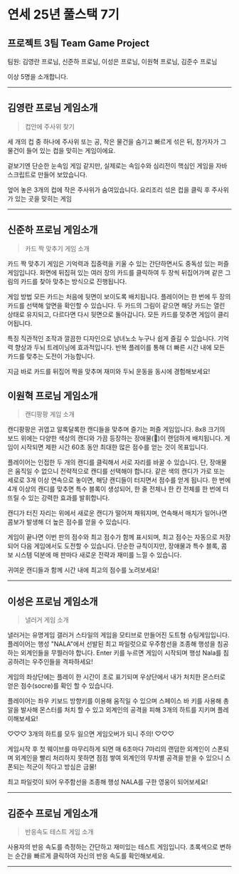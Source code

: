 # 연세 25년 풀스택 7기 
## 프로젝트 3팀 Team Game Project


팀원: 김영란 프로님, 신준하 프로님, 이성은 프로님, 이원혁 프로님, 김준수 프로님

이상 5명을 소개합니다.

---

김영란 프로님 게임소개
---

> 컵안에 주사위 찾기

세 개의 컵 중 하나에 주사위 또는 공, 작은 물건을 숨기고 빠르게 섞은 뒤, 참가자가 그 물건이 들어 있는 컵을 맞히는 게임이에요.

겉보기엔 단순한 눈속임 게임 같지만, 실제로는 속임수와 심리전이 핵심인 게임을 자바스크립트로 만들어 보았습니다.

엎어 놓은 3개의 컵에 작은 주사위가 숨여있습니다. 요리조리 섞은 컵을 클릭 후 주사위가 있는 곳을 맞히는 게임

---


신준하 프로님 게임소개
---

> 카드 짝 맞추기 게임 소개

카드 짝 맞추기 게임은 기억력과 집중력을 키울 수 있는 간단하면서도 중독성 있는 퍼즐 게임입니다. 화면에 뒤집혀 있는 여러 장의 카드를 클릭하여 두 장씩 뒤집어가며 같은 그림의 카드를 찾아 맞추는 방식으로 진행됩니다.

게임 방법
모든 카드는 처음에 뒷면이 보이도록 배치됩니다.
플레이어는 한 번에 두 장의 카드를 선택해 앞면을 확인할 수 있습니다.
두 카드의 그림이 같으면 해당 카드는 열린 상태로 유지되고, 다르다면 다시 뒷면으로 돌아갑니다.
모든 카드를 맞추면 게임이 클리어됩니다.

특징
직관적인 조작과 깔끔한 디자인으로 남녀노소 누구나 쉽게 즐길 수 있습니다.
기억력 향상과 두뇌 트레이닝에 효과적입니다.
반복 플레이를 통해 더 빠른 시간 내에 모든 카드를 맞추는 도전이 가능합니다.

지금 바로 카드를 뒤집어 짝을 맞추며 재미와 두뇌 운동을 동시에 경험해보세요!


이원혁 프로님 게임소개
---

> 캔디팡팡 게임 소개

캔디팡팡은 귀엽고 알록달록한 캔디들을 맞추며 즐기는 퍼즐 게임입니다. 8x8 크기의 보드 위에는 다양한 색상의 캔디와 가끔 등장하는 장애물(🗿)이 랜덤하게 배치됩니다. 게임이 시작되면 제한 시간 60초 동안 최대한 많은 점수를 얻는 것이 목표입니다.

플레이어는 인접한 두 개의 캔디를 클릭해서 서로 자리를 바꿀 수 있습니다. 단, 장애물은 움직일 수 없으니 전략적으로 캔디를 선택해야 합니다. 같은 색의 캔디가 가로 또는 세로로 3개 이상 연속으로 놓이면, 해당 캔디들이 터지면서 점수를 얻게 됩니다. 한 번에 4개 이상의 캔디를 맞추면 특수 블록이 생성되어, 한 줄 전체나 한 칸 전체를 한 번에 터뜨릴 수 있는 강력한 효과를 발휘합니다.

캔디가 터진 자리는 위에서 새로운 캔디가 떨어져 채워지며, 연속해서 매치가 일어나면 콤보가 발생해 더 높은 점수를 얻을 수 있습니다. 

게임이 끝나면 이번 판의 점수와 최고 점수가 함께 표시되며, 최고 점수는 자동으로 저장되어 다음 게임에서도 도전할 수 있습니다. 단순한 규칙이지만, 장애물과 특수 블록, 콤보 시스템 덕분에 매 판마다 새로운 전략과 재미를 느낄 수 있습니다.

귀여운 캔디들과 함께 시간 내에 최고의 점수를 노려보세요!

---

이성은 프로님 게임소개
---

> 낼러거 게임 소개

낼러거는 유명게임 갤러거 스타일의 게임을 모티브로 만들어진 도트형 슈팅게임입니다.
플레이어는 행성 "NALA"에서 선발된 최고 파일럿으로 우주함선을 조종해 행성을 침공하는 외계인들을 무찔러야 합니다.
Enter 키를 누르면 게임이 시작되며 행성 Nala를 침공하려는 우주인들을 격파하세요! 

게임의 좌상단에는 플레이 한 시간이 초로 표기되며 우상단에서 내가 처치한 몬스터로 얻은 점수(socre)를 확인 할 수 있습니다.

플레이어는 좌우 키보드 방향키를 이용해 움직일 수 있으며 스페이스 바 키를 사용해 총알을 발사해 몬스터를 처치 할 수 있고 외계인의 공격을 피해 3개의 하트를 지키며 플레이해보세요!

♡♡♡ 3개의 하트를 모두 잃으면 게임오버가 되니 주의! ♡♡♡

게임시작 후 첫 웨이브를 마무리하게 되면 매 6초마다 7마리의 랜덤한 외계인이 스폰되며 외계인을 빨리 처리하지 못하면 점점 쌓여 외계인의 무차별 공격을 받을 수 있으니 스폰되는 적군이 적다고 방심은 금물!

최고 파일럿이 되어 우주함선을 조종해 행성 NALA를 구한 영웅이 되어보세요!

---

김준수 프로님 게임소개
---

> 반응속도 테스트 게임 소개

사용자의 반응 속도를 측정하는 간단하고 재미있는 테스트 게임입니다. 
초록색으로 변하는 순간을 빠르게 클릭하여 자신의 반응 속도를 확인해보세요.


---
